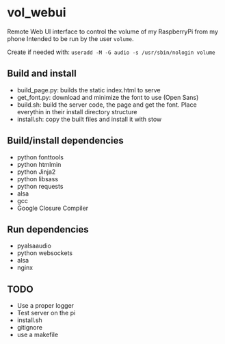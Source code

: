 # vol_webui

Remote Web UI interface to control the volume of my RaspberryPi from my phone
Intended to be run by the user `volume`.

Create if needed with: `useradd -M -G audio -s /usr/sbin/nologin volume`

## Build and install
* build_page.py: builds the static index.html to serve
* get_font.py: download and minimize the font to use (Open Sans)
* build.sh: build the server code, the page and get the font.
        Place everythin in their install directory structure
* install.sh: copy the built files and install it with stow

## Build/install dependencies
* python fonttools
* python htmlmin
* python Jinja2
* python libsass
* python requests
* alsa
* gcc
* Google Closure Compiler

## Run dependencies
* pyalsaaudio
* python websockets
* alsa
* nginx

## TODO
* Use a proper logger
* Test server on the pi
* install.sh
* gitignore
* use a makefile
